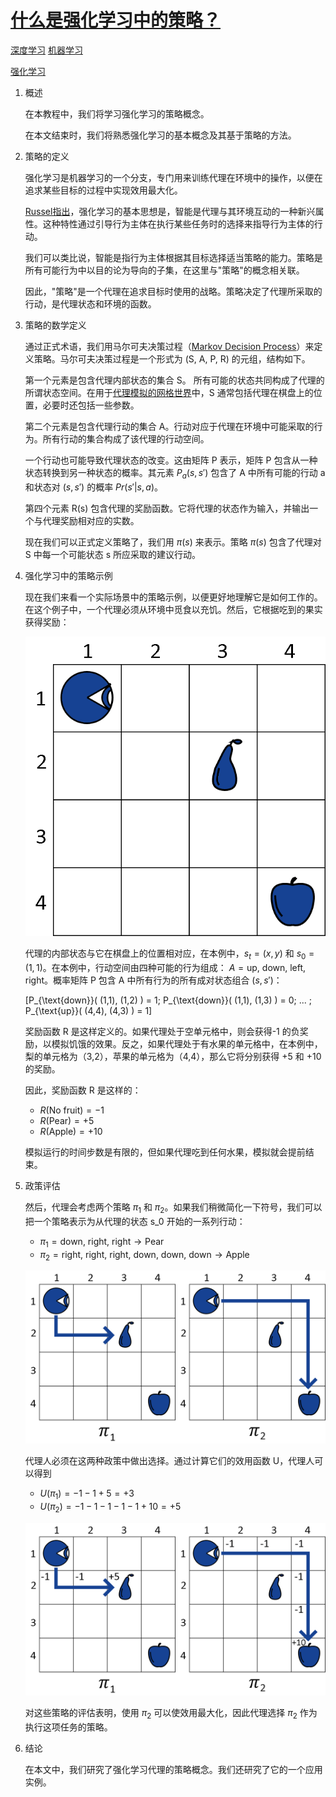 # [什么是强化学习中的策略？](https://www.baeldung.com/cs/ml-policy-reinforcement-learning)

[深度学习](https://www.baeldung.com/cs/category/ai/deep-learning) [机器学习](https://www.baeldung.com/cs/category/ai/ml)

[强化学习](https://www.baeldung.com/cs/tag/reinforcement-learning)

1. 概述

    在本教程中，我们将学习强化学习的策略概念。

    在本文结束时，我们将熟悉强化学习的基本概念及其基于策略的方法。

2. 策略的定义

    强化学习是机器学习的一个分支，专门用来训练代理在环境中的操作，以便在追求某些目标的过程中实现效用最大化。

    [Russel指出](http://aima.cs.berkeley.edu/)，强化学习的基本思想是，智能是代理与其环境互动的一种新兴属性。这种特性通过引导行为主体在执行某些任务时的选择来指导行为主体的行动。

    我们可以类比说，智能是指行为主体根据其目标选择适当策略的能力。策略是所有可能行为中以目的论为导向的子集，在这里与"策略"的概念相关联。

    因此，"策略"是一个代理在追求目标时使用的战略。策略决定了代理所采取的行动，是代理状态和环境的函数。

3. 策略的数学定义

    通过正式术语，我们用马尔可夫决策过程（[Markov Decision Process](https://en.wikipedia.org/wiki/Markov_decision_process)）来定义策略。马尔可夫决策过程是一个形式为 (S, A, P, R) 的元组，结构如下。

    第一个元素是包含代理内部状态的集合 S。 所有可能的状态共同构成了代理的所谓状态空间。在用于[代理模拟的网格世界](https://link.springer.com/article/10.1007/s10586-015-0500-6)中，S 通常包括代理在棋盘上的位置，必要时还包括一些参数。

    第二个元素是包含代理行动的集合 A。行动对应于代理在环境中可能采取的行为。所有行动的集合构成了该代理的行动空间。

    一个行动也可能导致代理状态的改变。这由矩阵 P 表示，矩阵 P 包含从一种状态转换到另一种状态的概率。其元素 $P_a(s,s')$ 包含了 A 中所有可能的行动 a 和状态对 $(s, s')$ 的概率 $Pr(s'|s,a)$。

    第四个元素 R(s) 包含代理的奖励函数。它将代理的状态作为输入，并输出一个与代理奖励相对应的实数。

    现在我们可以正式定义策略了，我们用 $\pi(s)$ 来表示。策略 $\pi(s)$ 包含了代理对 S 中每一个可能状态 s 所应采取的建议行动。

4. 强化学习中的策略示例

    现在我们来看一个实际场景中的策略示例，以便更好地理解它是如何工作的。在这个例子中，一个代理必须从环境中觅食以充饥。然后，它根据吃到的果实获得奖励：

    ![示例1](pic/example-1.webp)

    代理的内部状态与它在棋盘上的位置相对应，在本例中，$s_t = (x,y)$ 和 $s_0 = (1,1)$。在本例中，行动空间由四种可能的行为组成： $A = \text{up, down, left, right}$。概率矩阵 P 包含 A 中所有行为的所有成对状态组合 $(s, s')$：

    \[P_{\text{down}}( (1,1), (1,2) ) = 1; P_{\text{down}}( (1,1), (1,3) ) = 0; ... ; P_{\text{up}}( (4,4), (4,3) ) = 1\]

    奖励函数 R 是这样定义的。如果代理处于空单元格中，则会获得-1 的负奖励，以模拟饥饿的效果。反之，如果代理处于有水果的单元格中，在本例中，梨的单元格为（3,2），苹果的单元格为（4,4），那么它将分别获得 +5 和 +10 的奖励。

    因此，奖励函数 R 是这样的：

    - $R(\text{No fruit}) = -1$
    - $R(\text{Pear}) = +5$
    - $R(\text{Apple}) = +10$

    模拟运行的时间步数是有限的，但如果代理吃到任何水果，模拟就会提前结束。

5. 政策评估

    然后，代理会考虑两个策略 $\pi_1$ 和 $\pi_2$。如果我们稍微简化一下符号，我们可以把一个策略表示为从代理的状态 s_0 开始的一系列行动：

    - $\pi_1 = \text{down, right, right} \to \text{Pear}$
    - $\pi_2 = \text{right, right, right, down, down, down} \to \text{Apple}$

    ![2-1](pic/2-1.webp)

    代理人必须在这两种政策中做出选择。通过计算它们的效用函数 U，代理人可以得到

    - $U(\pi_1) = -1-1+5 = +3$
    - $U(\pi_2) = -1-1-1-1-1+10 = +5$

    ![3-1](pic/3-1.webp)

    对这些策略的评估表明，使用 $\pi_2$ 可以使效用最大化，因此代理选择 $\pi_2$ 作为执行这项任务的策略。

6. 结论

    在本文中，我们研究了强化学习代理的策略概念。我们还研究了它的一个应用实例。
